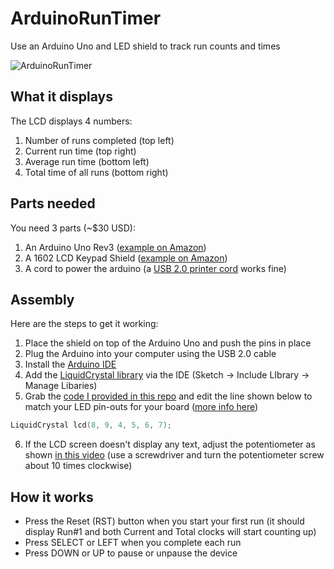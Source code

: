 # ArduinoRunTimer
Use an Arduino Uno and LED shield to track run counts and times

![ArduinoRunTimer](https://user-images.githubusercontent.com/2483481/164128789-5f9cea70-ba18-41d5-93e3-46811c47ee9f.jpg)

## What it displays
The LCD displays 4 numbers:
1. Number of runs completed (top left)
2. Current run time (top right)
3. Average run time (bottom left)
4. Total time of all runs (bottom right)

## Parts needed
You need 3 parts (~$30 USD):
1. An Arduino Uno Rev3 ([example on Amazon](https://www.amazon.com/dp/B008GRTSV6))
2. A 1602 LCD Keypad Shield ([example on Amazon](https://www.amazon.com/dp/B00OGYXN8C))
3. A cord to power the arduino (a [USB 2.0 printer cord](https://www.amazon.com/AmazonBasics-USB-2-0-Cable-Male/dp/B00NH11KIK) works fine)

## Assembly
Here are the steps to get it working:
1. Place the shield on top of the Arduino Uno and push the pins in place
2. Plug the Arduino into your computer using the USB 2.0 cable
3. Install the [Arduino IDE](https://www.arduino.cc/en/software)
4. Add the [LiquidCrystal library](https://www.arduino.cc/reference/en/libraries/liquidcrystal/) via the IDE (Sketch -> Include LIbrary -> Manage Libaries)
5. Grab the [code I provided in this repo](https://github.com/EvanDSays/ArduinoRunTimer/blob/main/ArduinoRunTimer.ino) and edit the line shown below to match your LED pin-outs for your board ([more info here](https://www.arduino.cc/reference/en/libraries/liquidcrystal/liquidcrystal/))
  ```cpp
  LiquidCrystal lcd(8, 9, 4, 5, 6, 7);  
  ```
6. If the LCD screen doesn't display any text, adjust the potentiometer as shown [in this video](https://www.youtube.com/watch?v=hsJOVG_5pMI) (use a screwdriver and turn the potentiometer screw about 10 times clockwise)

## How it works
- Press the Reset (RST) button when you start your first run (it should display Run#1 and both Current and Total clocks will start counting up)
- Press SELECT or LEFT when you complete each run
- Press DOWN or UP to pause or unpause the device
